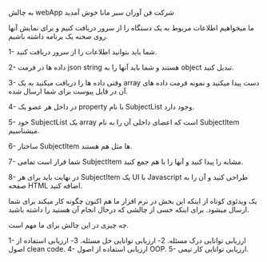 به چالش  webApp شرکت فن آوران سبز مانا خوش آمدید

ما میخواهیم اطلاعات مربوط به یک دستگاه را از سرور دریافت کنیم و برای نمایش آنها روی صحنه یک برنامه داشته باشیم.

1- شما باید بتوانید اطلاعات را از سرور دریافت کنید.

2- داده ها در فرمت json string هستند و شما باید آنها را به object تبدیل کنید.

3-  وقتی داده ها را دریافت میکنید به یک array دست پیدا میکنید و نمونه فرمت داده های آن در فایل پیوست برای شما ارسال شده.

4- در داخل هر عضو یک property  با نام SubjectList وجود دارد.

5- خود SubjectList یک array است که اعضای داخلی آن را به نام SubjectItem میشناسیم.

6- ساختار SubjectItem ها مثل هم هستند.

7- شما قرار است تمامی SubjectItem مشابه را پیدا کنید و آنها را با هم جمع کنید.

8- در نهایت باید برای هر SubjectItem یک UI با Javascript طراحی کنید و آن را به صفحه HTML اضافه کنید.

یک ویدئوی کوتاه از اینکه این بخش در نرم افزار ما هم اکنون چگونه کار میکند برای شما ارسال میشود.
برای اینکه حسی از چالشی که درحال انجام آن هستید را داشته باشید.

چه چیزی در این چالش برای ما مهم است.

1- ارزیابی توانایی درک مسئله.
2- ارزیابی توانایی حل مسئله.
3- ارزیابی استفاده از اصول clean code.
4- ارزیابی استفاده از اصول OOP.
5- ارزیابی توانایی کار تیمی.

